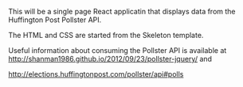 This will be a single page React applicatin that displays data from the Huffington Post Pollster API.

The HTML and CSS are started from the Skeleton template.

Useful information about consuming the Pollster API is available at http://shanman1986.github.io/2012/09/23/pollster-jquery/ and

http://elections.huffingtonpost.com/pollster/api#polls
